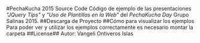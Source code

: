 #PechaKucha 2015 Source Code
Código de ejemplo de las presentaciones *"JQuery Tips"* y *"Uso de Plantillas en la Web"* del *PechaKucha Day* Grupo Salinas 2015.
##Descarga de Proyecto
##Cómo para visualizar los ejemplos
Para poder ver y utilizar los ejemplos correctamente es necesario montar la carpeta
##License##
Autor: Vangeli Ontiveros Islas

